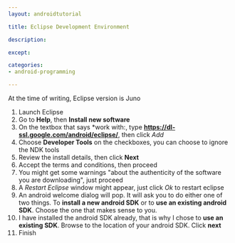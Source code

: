 ```yaml
---
layout: androidtutorial

title: Eclipse Development Environment

description:

except:

categories:
- android-programming

---
```




At the time of writing, Eclipse version is Juno

1. Launch Eclipse
2. Go to **Help**, then **Install new software**
3. On the textbox that says *work with:, type **https://dl-ssl.google.com/android/eclipse/**, then click *Add*
4. Choose **Developer Tools** on the checkboxes, you can choose to ignore the NDK tools
5. Review the install details, then click **Next**
6. Accept the terms and conditions, then proceed
7. You might get some warnings "about the authenticity of the software you are downloading", just proceed
8. A *Restart Eclipse* window might appear, just click *Ok* to restart eclipse
9. An android welcome dialog will pop. It will ask you to do either one of two things. To **install a new android SDK** or to **use an existing android SDK**. Choose the one that makes sense to you. 
10. I have installed the android SDK already, that is why I chose to **use an existing SDK**. Browse to the location of your android SDK. Click **next**
11. Finish




